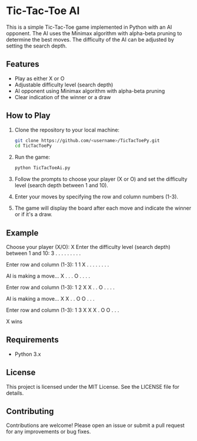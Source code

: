 # Tic-Tac-Toe AI

This is a simple Tic-Tac-Toe game implemented in Python with an AI opponent. The AI uses the Minimax algorithm with alpha-beta pruning to determine the best moves. The difficulty of the AI can be adjusted by setting the search depth.

## Features

- Play as either X or O
- Adjustable difficulty level (search depth)
- AI opponent using Minimax algorithm with alpha-beta pruning
- Clear indication of the winner or a draw

## How to Play

1. Clone the repository to your local machine:
    ```sh
    git clone https://github.com/<username>/TicTacToePy.git
    cd TicTacToePy
    ```

2. Run the game:
    ```sh
    python TicTacToeAi.py
    ```

3. Follow the prompts to choose your player (X or O) and set the difficulty level (search depth between 1 and 10).

4. Enter your moves by specifying the row and column numbers (1-3).

5. The game will display the board after each move and indicate the winner or if it's a draw.

## Example
Choose your player (X/O): X Enter the difficulty level (search depth) between 1 and 10: 3 . . . . . . . . .

Enter row and column (1-3): 1 1 X . . . . . . . .

AI is making a move... X . . . O . . . .

Enter row and column (1-3): 1 2 X X . . O . . . .

AI is making a move... X X . . O O . . .

Enter row and column (1-3): 1 3 X X X . O O . . .

X wins


## Requirements

- Python 3.x

## License

This project is licensed under the MIT License. See the LICENSE file for details.

## Contributing

Contributions are welcome! Please open an issue or submit a pull request for any improvements or bug fixes.

